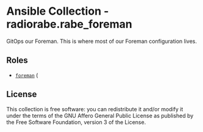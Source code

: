 # Ansible Collection - radiorabe.rabe_foreman

GitOps our Foreman. This is where most of our Foreman configuration lives.

## Roles

* [`foreman`](https://github.com/radiorabe/ansible-collection-rabe_foreman/tree/main/roles/foreman) (

## License

This collection is free software: you can redistribute it and/or modify it under the terms of the GNU Affero General Public License as published by the Free Software Foundation, version 3 of the License.
